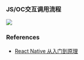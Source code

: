 ### JS/OC交互调用流程
![](http://jbcdn2.b0.upaiyun.com/2016/06/3f6f42f026c8af2b9f5648c038cb5254.png)

### References
* [React Native 从入门到原理](http://ios.jobbole.com/85788/)

